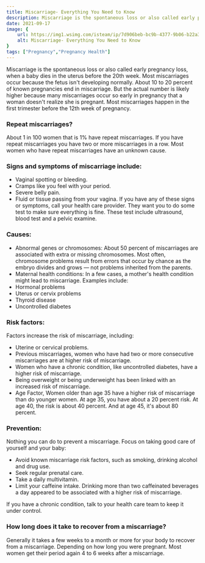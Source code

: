 ```yaml
---
title: Miscarriage- Everything You Need to Know
description: Miscarriage is the spontaneous loss or also called early pregnancy loss, when a baby dies in the uterus before the 20th week. Most miscarriages occur because the fetus isn't developing normally. About 10 to 20 percent of...
date: 2021-09-17
image: {
    url: https://img1.wsimg.com/isteam/ip/7d906beb-bc9b-4377-9b06-b22a3566899c/images.jpeg-19.jpg/:/rs=w:1280 ,
    alt: Miscarriage- Everything You Need to Know
}
tags: ["Pregnancy","Pregnancy Health"]
---
```

Miscarriage is the spontaneous loss or also called early pregnancy loss, when a baby dies in the uterus before the 20th week. Most miscarriages occur because the fetus isn't developing normally.
About 10 to 20 percent of known pregnancies end in miscarriage. But the actual number is likely higher because many miscarriages occur so early in pregnancy that a woman doesn't realize she is pregnant. Most miscarriages happen in the first trimester before the 12th week of pregnancy.

### Repeat miscarriages?
About 1 in 100 women that is 1% have repeat miscarriages.
If you have repeat miscarriages you have two or more miscarriages in a row. Most women who have repeat miscarriages have an unknown cause.

### Signs and symptoms of miscarriage include:
- Vaginal spotting or bleeding.
- Cramps like you feel with your period.
- Severe belly pain.
- Fluid or tissue passing from your vagina.
If you have any of these signs or symptoms, call your health care provider. They want you to do some test to make sure everything is fine.
These test include ultrasound, blood test and a pelvic examine.
### Causes:
- Abnormal genes or chromosomes:
About 50 percent of miscarriages are associated with extra or missing chromosomes. Most often, chromosome problems result from errors that occur by chance as the embryo divides and grows — not problems inherited from the parents.
- Maternal health conditions:
In a few cases, a mother's health condition might lead to miscarriage. Examples include:
- Hormonal problems
- Uterus or cervix problems
- Thyroid disease
- Uncontrolled diabetes

### Risk factors:
Factors increase the risk of miscarriage, including:

- Uterine or cervical problems.
- Previous miscarriages, women who have had two or more consecutive miscarriages are at higher risk of miscarriage.
- Women who have a chronic condition, like uncontrolled diabetes, have a higher risk of miscarriage.
- Being overweight or being underweight has been linked with an increased risk of miscarriage.
- Age Factor, Women older than age 35 have a higher risk of miscarriage than do younger women. At age 35, you have about a 20 percent risk. At age 40, the risk is about 40 percent. And at age 45, it's about 80 percent.

### Prevention:
Nothing you can do to prevent a miscarriage.
Focus on taking good care of yourself and your baby:
- Avoid known miscarriage risk factors, such as smoking, drinking alcohol and drug use.
- Seek regular prenatal care.
- Take a daily multivitamin.
- Limit your caffeine intake. Drinking more than two caffeinated beverages a day appeared to be associated with a higher risk of miscarriage.

If you have a chronic condition, talk to your health care team to keep it under control.

### How long does it take to recover from a miscarriage?
Generally it takes a few weeks to a month or more for your body to recover from a miscarriage. Depending on how long you were pregnant. Most women get their period again 4 to 6 weeks after a miscarriage.